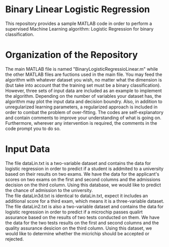 # Binary Linear Logistic Regression
This repository provides a sample MATLAB code in order to perform a supervised Machine Learning algorithm: Logistic Regression for binary classification.

# Organization of the Repository
The main MATLAB file is named "BinaryLogisticRegressioLinear.m" while the other MATLAB files are fuctions used in the main file. You may feed the algorithm with whatever dataset you wish, no matter what the dimension is (but take into account that the training set must be a binary classification). However, three sets of input data are included as an example to implement the algorithm. Depending on the number of variables your dataset has, the algorithm may plot the input data and decision boundry. Also, in addition to unregularized learning parameters, a regularized approach is included in order to combat the problem of over-fitting. The codes are self-explanatory and contain comments to improve your understanding of what is going on. Furthermore, wherever any intervention is required, the comments in the code prompt you to do so.

# Input Data
The file dataLin.txt is a two-variable dataset and contains the data for logistic regression in order to predict if a student is addmited to a university based on their results on two exams. We have the data for the applicant's scores on two exams on the first and second columns and the admissions decision on the third column. Using this database, we would like to predict the chance of admission to the university. </br>
The file dataLin3d.txt is identical to dataLin.txt, expect it includes an additional score for a third exam, which means it is a three-variable dataset. </br>
The file dataLin2.txt is also a two-variable dataset and contains the data for logistic regression in order to predict if a microchip passes qualirt assurance based on the results of two tests conducted on them. We have the data for the two tests results on the first and second columns and the quality assurance desicion on the third column. Using this dataset, we would like to determine whether the micrichip should be accepted or rejected. 
